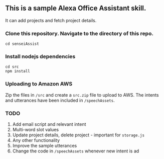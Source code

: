 ## This is a sample Alexa Office Assistant skill. 

It can add projects and fetch project details.  

### Clone this repository. Navigate to the directory of this repo. 

`cd senseiAssist`

### Install nodejs dependencies

`cd src`    
`npm install`

### Uploading to Amazon AWS

Zip the files in `/src` and create a `src.zip` file to upload to AWS. 
The intents and utterances have been included in `/speechAssets`.

### TODO

1. Add email script and relevant intent
2. Multi-word slot values
3. Update project details, delete project - important for `storage.js`
4. Any other functionality
5. Improve the sample utterances 
6. Change the code in `/speechAssets` whenever new intent is ad


